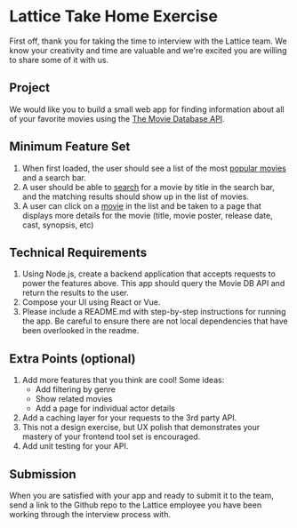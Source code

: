 # Lattice Take Home Exercise

First off, thank you for taking the time to interview with the Lattice team. We know your creativity and time are valuable and we're excited you are willing to share some of it with us.

## Project

We would like you to build a small web app for finding information about all of your favorite movies using the [The Movie Database API](https://developers.themoviedb.org/3/getting-started).

## Minimum Feature Set

1. When first loaded, the user should see a list of the most [popular movies](https://developers.themoviedb.org/3/movies/get-popular-movies) and a search bar.
2. A user should be able to [search](https://developers.themoviedb.org/3/search/search-movies) for a movie by title in the search bar, and the matching results should show up in the list of movies.
3. A user can click on a [movie](https://developers.themoviedb.org/3/movies) in the list and be taken to a page that displays more details for the movie (title, movie poster, release date, cast, synopsis, etc)

## Technical Requirements

1. Using Node.js, create a backend application that accepts requests to power the features above. This app should query the Movie DB API and return the results to the user.
2. Compose your UI using React or Vue.
3. Please include a README.md with step-by-step instructions for running the app. Be careful to ensure there are not local dependencies that have been overlooked in the readme.

## Extra Points (optional)

1. Add more features that you think are cool! Some ideas:
   - Add filtering by genre
   - Show related movies
   - Add a page for individual actor details
2. Add a caching layer for your requests to the 3rd party API.
3. This not a design exercise, but UX polish that demonstrates your mastery of your frontend tool set is encouraged.
4. Add unit testing for your API.

## Submission

When you are satisfied with your app and ready to submit it to the team, send a link to the Github repo to the Lattice employee you have been working through the interview process with.
